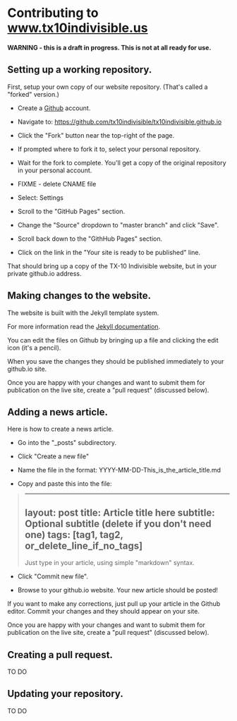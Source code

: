 # Contributing to www.tx10indivisible.us

**WARNING - this is a draft in progress. This is not at all ready for use.**

## Setting up a working repository.

First, setup your own copy of our website repository. (That's called a "forked" version.)

* Create a [Github](https://github.com) account.

* Navigate to: https://github.com/tx10indivisible/tx10indivisible.github.io

* Click the "Fork" button near the top-right of the page.

* If prompted where to fork it to, select your personal repository.

* Wait for the fork to complete. You'll get a copy of the original repository in your personal account.

* FIXME - delete CNAME file

* Select: Settings

* Scroll to the "GitHub Pages" section.

* Change the "Source" dropdown to "master branch" and click "Save".

* Scroll back down to the "GithHub Pages" section.

* Click on the link in the "Your site is ready to be published" line.

That should bring up a copy of the TX-10 Indivisible website, but in your private github.io address.


## Making changes to the website.

The website is built with the Jekyll template system.

For more information read the [Jekyll documentation](https://jekyllrb.com/docs/home/).

You can edit the files on Github by bringing up a file and clicking the edit icon (it's a pencil).

When you save the changes they should be published immediately to your github.io site.

Once you are happy with your changes and want to submit them for
publication on the live site, create a "pull request" (discussed below).


## Adding a news article.

Here is how to create a news article.

* Go into the "_posts" subdirectory.

* Click "Create a new file"

* Name the file in the format: YYYY-MM-DD-This_is_the_article_title.md

* Copy and paste this into the file:

> ---
> layout: post
> title: Article title here
> subtitle: Optional subtitle (delete if you don't need one)
> tags: [tag1, tag2, or_delete_line_if_no_tags]
> ---
>
> Just type in your article, using simple "markdown" syntax.

* Click "Commit new file".

* Browse to your github.io website. Your new article should be posted!

If you want to make any corrections, just pull up your article in the
Github editor. Commit your changes and they should appear on your site.

Once you are happy with your changes and want to submit them for
publication on the live site, create a "pull request" (discussed below).


## Creating a pull request.

TO DO


## Updating your repository.

TO DO


